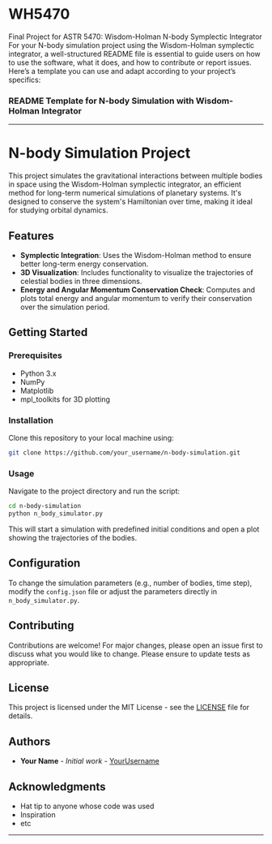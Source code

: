 # WH5470
Final Project for ASTR 5470: Wisdom-Holman N-body Symplectic Integrator
For your N-body simulation project using the Wisdom-Holman symplectic integrator, a well-structured README file is essential to guide users on how to use the software, what it does, and how to contribute or report issues. Here’s a template you can use and adapt according to your project’s specifics:

### README Template for N-body Simulation with Wisdom-Holman Integrator

---

# N-body Simulation Project

This project simulates the gravitational interactions between multiple bodies in space using the Wisdom-Holman symplectic integrator, an efficient method for long-term numerical simulations of planetary systems. It's designed to conserve the system's Hamiltonian over time, making it ideal for studying orbital dynamics.

## Features

- **Symplectic Integration**: Uses the Wisdom-Holman method to ensure better long-term energy conservation.
- **3D Visualization**: Includes functionality to visualize the trajectories of celestial bodies in three dimensions.
- **Energy and Angular Momentum Conservation Check**: Computes and plots total energy and angular momentum to verify their conservation over the simulation period.

## Getting Started

### Prerequisites

- Python 3.x
- NumPy
- Matplotlib
- mpl_toolkits for 3D plotting

### Installation

Clone this repository to your local machine using:

```bash
git clone https://github.com/your_username/n-body-simulation.git
```

### Usage

Navigate to the project directory and run the script:

```bash
cd n-body-simulation
python n_body_simulator.py
```

This will start a simulation with predefined initial conditions and open a plot showing the trajectories of the bodies.

## Configuration

To change the simulation parameters (e.g., number of bodies, time step), modify the `config.json` file or adjust the parameters directly in `n_body_simulator.py`.

## Contributing

Contributions are welcome! For major changes, please open an issue first to discuss what you would like to change. Please ensure to update tests as appropriate.

## License

This project is licensed under the MIT License - see the [LICENSE](LICENSE) file for details.

## Authors

- **Your Name** - *Initial work* - [YourUsername](https://github.com/YourUsername)

## Acknowledgments

- Hat tip to anyone whose code was used
- Inspiration
- etc

---
